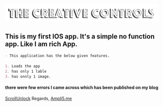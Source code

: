 # <h1><a href="https://scrollunlock.wordpress.com/"><img src="https://github.com/trickyj/Blog_app_in_Django/blob/master/src/assets/logo.png"></a></h1>	

## This is my first IOS app. It's a simple no function app. Like I am rich App. 

```markdown
- This application has the below given features.

1. Loads the app
2. has only 1 lable
3. has onnly 1 image.
```
#### there were few errors I came across which has been published on my blog

<a href="https://scrollunlock.wordpress.com/">ScrollUnlock</a>
Regards,
<a href="http://ampli5.me">Ampli5.me</a>